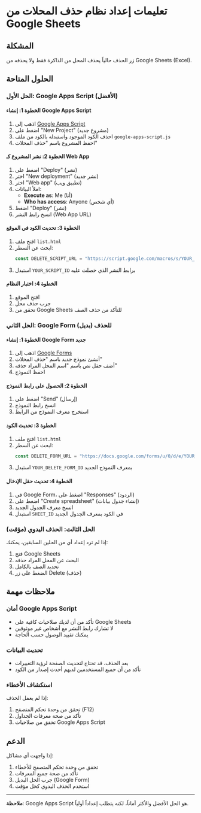 # تعليمات إعداد نظام حذف المحلات من Google Sheets

## المشكلة
زر الحذف حالياً يحذف المحل من الذاكرة فقط ولا يحذفه من Google Sheets (Excel).

## الحلول المتاحة

### الحل الأول: Google Apps Script (الأفضل)

#### الخطوة 1: إنشاء Google Apps Script
1. اذهب إلى [Google Apps Script](https://script.google.com/)
2. اضغط على "New Project" (مشروع جديد)
3. احذف الكود الموجود واستبدله بالكود من ملف `google-apps-script.js`
4. احفظ المشروع باسم "حذف المحلات"

#### الخطوة 2: نشر المشروع كـ Web App
1. اضغط على "Deploy" (نشر)
2. اختر "New deployment" (نشر جديد)
3. اختر "Web app" (تطبيق ويب)
4. املأ البيانات:
   - **Execute as**: Me (أنا)
   - **Who has access**: Anyone (أي شخص)
5. اضغط "Deploy" (نشر)
6. انسخ رابط النشر (Web App URL)

#### الخطوة 3: تحديث الكود في الموقع
1. افتح ملف `list.html`
2. ابحث عن السطر:
   ```javascript
   const DELETE_SCRIPT_URL = "https://script.google.com/macros/s/YOUR_SCRIPT_ID/exec";
   ```
3. استبدل `YOUR_SCRIPT_ID` برابط النشر الذي حصلت عليه

#### الخطوة 4: اختبار النظام
1. افتح الموقع
2. جرب حذف محل
3. تحقق من Google Sheets للتأكد من حذف الصف

### الحل الثاني: Google Form للحذف (بديل)

#### الخطوة 1: إنشاء Google Form جديد
1. اذهب إلى [Google Forms](https://forms.google.com/)
2. أنشئ نموذج جديد باسم "حذف المحلات"
3. أضف حقل نص باسم "اسم المحل المراد حذفه"
4. احفظ النموذج

#### الخطوة 2: الحصول على رابط النموذج
1. اضغط على "Send" (إرسال)
2. انسخ رابط النموذج
3. استخرج معرف النموذج من الرابط

#### الخطوة 3: تحديث الكود
1. افتح ملف `list.html`
2. ابحث عن السطر:
   ```javascript
   const DELETE_FORM_URL = "https://docs.google.com/forms/u/0/d/e/YOUR_DELETE_FORM_ID/formResponse";
   ```
3. استبدل `YOUR_DELETE_FORM_ID` بمعرف النموذج الجديد

#### الخطوة 4: تحديث حقل الإدخال
1. في Google Form، اضغط على "Responses" (الردود)
2. اضغط على "Create spreadsheet" (إنشاء جدول بيانات)
3. انسخ معرف الجدول الجديد
4. استبدل `SHEET_ID` في الكود بمعرف الجدول الجديد

### الحل الثالث: الحذف اليدوي (مؤقت)

إذا لم ترد إعداد أي من الحلين السابقين، يمكنك:

1. فتح Google Sheets
2. البحث عن المحل المراد حذفه
3. تحديد الصف بالكامل
4. الضغط على زر Delete (حذف)

## ملاحظات مهمة

### أمان Google Apps Script
- تأكد من أن لديك صلاحيات كافية على Google Sheets
- لا تشارك رابط النشر مع أشخاص غير موثوقين
- يمكنك تقييد الوصول حسب الحاجة

### تحديث البيانات
- بعد الحذف، قد تحتاج لتحديث الصفحة لرؤية التغييرات
- تأكد من أن جميع المستخدمين لديهم أحدث إصدار من الكود

### استكشاف الأخطاء
إذا لم يعمل الحذف:
1. تحقق من وحدة تحكم المتصفح (F12)
2. تأكد من صحة معرفات الجداول
3. تحقق من صلاحيات Google Apps Script

## الدعم

إذا واجهت أي مشاكل:
1. تحقق من وحدة تحكم المتصفح للأخطاء
2. تأكد من صحة جميع المعرفات
3. جرب الحل البديل (Google Form)
4. استخدم الحذف اليدوي كحل مؤقت

---

**ملاحظة**: Google Apps Script هو الحل الأفضل والأكثر أماناً، لكنه يتطلب إعداداً أولياً.
